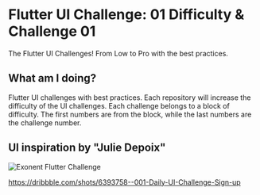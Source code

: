 # Flutter UI Challenge: 01 Difficulty & Challenge 01

The Flutter UI Challenges! From Low to Pro with the best practices.

## What am I doing?

Flutter UI challenges with best practices. Each repository will increase the difficulty of the UI challenges. Each challenge belongs to a block of difficulty. The first numbers are from the block, while the last numbers are the challenge number.

## UI inspiration by "Julie Depoix"
![Exonent Flutter Challenge](https://cdn.dribbble.com/users/3517944/screenshots/6393758/_001dailyuichallenge.jpg?compress=1&resize=800x600)

https://dribbble.com/shots/6393758--001-Daily-UI-Challenge-Sign-up